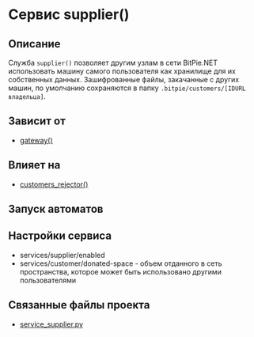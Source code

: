 # Сервис supplier()


## Описание
Служба `supplier()` позволяет другим узлам в сети BitPie.NET использовать машину самого пользователя
как хранилище для их собственных данных. 
Зашифрованные файлы, закачанные с других машин, по умолчанию сохраняются 
в папку `.bitpie/customers/[IDURL владельца]`. 





## Зависит от
* [gateway()](services/service_gateway.md)


## Влияет на
* [customers_rejector()](services/service_customers_rejector.md)


## Запуск автоматов


## Настройки сервиса
* services/supplier/enabled
* services/customer/donated-space - объем отданного в сеть пространства, которое может быть использовано другими пользователями



## Связанные файлы проекта
* [service_supplier.py](services/service_supplier.py)



